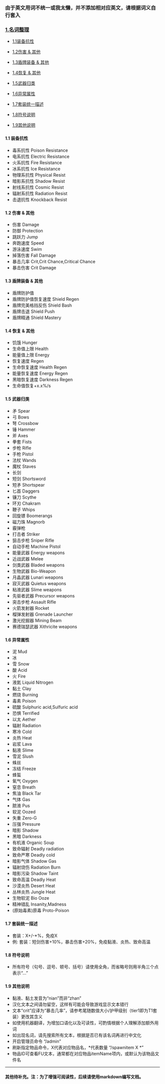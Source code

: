 ### 由于英文用词不统一或我太懒，并不添加相对应英文，请根据词义自行套入

### [1.名词整理](#1)

* [1.1装备抗性](#1.1)

* [1.2伤害 & 其他](#1.2)

* [1.3盾牌装备 & 其他](#1.3)

* [1.4恢复 & 其他](#1.4)

* [1.5武器归类](#1.5)

* [1.6异常属性](#1.6)

* [1.7套装统一描述](#1.7)

* [1.8符号说明](#1.8)

* [1.9其他说明](#1.9)

### <h4 id="1.1">1.1 装备抗性</h4>
* 毒系抗性
Poison Resistance
* 电系抗性
Electric Resistance
* 火系抗性
Fire Resistance
* 冰系抗性
Ice Resistance
* 物理系抗性
Physical Resist
* 暗影系抗性
Shadow Resist
* 射线系抗性
Cosmic Resist
* 辐射系抗性
Radiation Resist
* 击退抗性
Knockback Resist

### <h4 id="1.2">1.2 伤害 & 其他</h4>
* 伤害
Damage
* 防御
Protection
* 跳跃力
Jump
* 奔跑速度
Speed
* 游泳速度
Swim
* 掉落伤害
Fall Damage
* 暴击几率
Crit,Crit Chance,Critical Chance
* 暴击伤害
Crit Damage

### <h4 id="1.3">1.3 盾牌装备 & 其他</h4>
* 盾牌防护值
* 盾牌防护值恢复速度
Shield Regen
* 盾牌完美格挡反伤
Shield Bash
* 盾牌击退
Shield Push
* 盾牌精通
Shield Mastery

### <h4 id="1.4">1.4 恢复 & 其他</h4>
* 饥饿
Hunger
* 生命值上限
Health
* 能量值上限
Energy
* 恢复速度
Regen
* 生命恢复速度
Health Regen
* 能量恢复速度
Energy Regen
* 黑暗恢复速度
Darkness Regen
* 生命值恢复+x.x%/s

### <h4 id="1.5">1.5 武器归类</h4>
* 矛
Spear
* 弓
Bows
* 弩
Crossbow
* 锤
Hammer
* 斧
Axes
* 拳套
Fists
* 步枪
Rifle
* 手枪
Pistol
* 法杖
Wands
* 魔杖
Staves
* 长剑
* 短剑
Shortsword
* 短矛
Shortspear
* 匕首
Daggers
* 镰刀
Scythe
* 环刃
Chakram
* 鞭子
Whips
* 回旋镖
Boomerangs
* 磁力珠
Magnorb
* 霰弹枪
* 打击者
Striker
* 狙击步枪
Sniper Rifle
* 自动手枪
Machine Pistol
* 能量武器
Energy weapons
* 近战武器
Melee
* 剑类武器
Bladed weapons
* 生物武器
Bio-Weapon
* 月晶武器
Lunari weapons
* 寂灭武器
Quietus weapons
* 粘液武器
Slime weapons
* 先驱者武器
Precursor weapons
* 突击步枪
Assault Rifle
* 火箭发射器
Rocket
* 榴弹发射器
Grenade Launcher
* 激光挖掘器
Mining Beam
* 赛德瑞瑟武器
Xithricite weapons

### <h4 id="1.6">1.6 异常属性</h4>
* 泥
Mud
* 冰
* 雪
Snow
* 酸
Acid
* 火
Fire
* 液氮
Liquid Nitrogen
* 黏土
Clay
* 燃烧
Burning
* 毒素
Poison
* 硫酸
Sulphuric acid,Sulfuric acid
* 恐惧
Terrified
* 以太
Aether
* 辐射
Radiation
* 寒冷
Cold
* 炎热
Heat
* 岩浆
Lava
* 黏液
Slime
* 雪泥
Slush
* 蛛丝
* 冻结
Freeze
* 蜂蜇
* 氧气
Oxygen
* 窒息
Breath
* 焦油
Black Tar
* 气体
Gas
* 脓液
Pus
* 软泥
Oozed
* 失重
Zero-G
* 压强
Pressure
* 暗影
Shadow
* 黑暗
Darkness
* 有机液
Organic Soup
* 致命辐射
Deadly radiation
* 致命严寒
Deadly cold
* 暗影气体
Shadow Gas
* 辐射烧伤
Radiation Burn
* 暗影污染
Shadow Taint
* 致命高温
Deadly Heat
* 沙漠炎热
Desert Heat
* 丛林炎热
Jungle Heat
* 生物软泥
Bio Ooze
* 精神错乱
Insanity,Madness
* (原始毒素)原毒
Proto-Poison

### <h4 id="1.7">1.7 套装统一描述</h4>
* 套装：X+/-*%，免疫X
* 例: 套装：短剑伤害+10%，暴击伤害+20%，免疫黏液、炎热、致命高温

### <h4 id="1.8">1.8 符号说明</h4>
* 所有符号（句号、逗号、顿号、括号）请使用全角，而省略号则用半角三个点表示“...”

### <h4 id="1.9">1.9 其他说明</h4>
* 黏液、黏土发音为“nian”而非“zhan”
* 汉化文本之间请勿留空，这样有可能会导致游戏显示文本错行
* 文本“crit”应译为“暴击几率”，请参考尾随数值大小/护甲级别（tier1即为T1套装）更改其含义
* 如使用机器翻译，为增加口语化以及可读性，可酌情根据个人理解添加额外用词
* 如出现名词，请先搜索所有文本，根据是否已有该名词再进行中文化
* 开启管理员命令 “/admin”
* 刷新指定物品命令，X代表对应物品名，*代表数量 “/spawnitem X *”
* 物品ID可查看FU文本，通常都在对应物品itemName项内，或默认为该物品文件名

*****

#### 其他待补充。注：为了增强可阅读性，后续请使用markdown编写文档。

